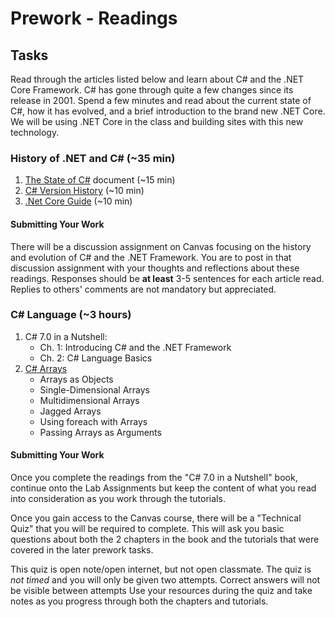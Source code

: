 # Prework - Readings

## Tasks
Read through the articles listed below and learn about C# and the .NET Core Framework. 
C# has gone through quite a few changes since its release in 2001. Spend a few minutes and read about the current state of C#,
how it has evolved, and a brief introduction to the brand new .NET Core. We will be using .NET Core in the class and building sites with this new technology. 

### History of .NET and C# (~35 min)
1. [The State of C#](cs.pdf) document (~15 min)
1. [C# Version History](https://docs.microsoft.com/en-us/dotnet/csharp/whats-new/csharp-version-history) (~10 min)
1. [.Net Core Guide](https://docs.microsoft.com/en-us/dotnet/core/) (~10 min)

#### Submitting Your Work
There will be a discussion assignment on Canvas focusing on the history and evolution of C# and the .NET Framework.
You are to post in that discussion assignment with your thoughts and reflections about these readings.
Responses should be **at least** 3-5 sentences for each article read.
Replies to others' comments are not mandatory but appreciated.

### C# Language (~3 hours)
1. C# 7.0 in a Nutshell:
	- Ch. 1: Introducing C# and the .NET Framework
	- Ch. 2: C# Language Basics
2. [C# Arrays](https://docs.microsoft.com/en-us/dotnet/csharp/programming-guide/arrays/)
	- Arrays as Objects
	- Single-Dimensional Arrays
	- Multidimensional Arrays
	- Jagged Arrays
	- Using foreach with Arrays
	- Passing Arrays as Arguments


#### Submitting Your Work
Once you complete the readings from the "C# 7.0 in a Nutshell" book, continue onto the Lab Assignments but keep
the content of what you read into consideration as you work through the tutorials. 

Once you gain access to the Canvas course, there will be a "Technical Quiz" that you will be required to complete. This will
ask you basic questions about both the 2 chapters in the book and the tutorials that were covered in the later prework tasks. 

This quiz is open note/open internet, but not open classmate. The quiz is *not timed* and you will only be given two attempts. Correct answers will not be visible between attempts Use your 
resources during the quiz and take notes as you progress through both the chapters and tutorials. 

